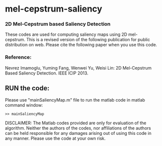 # mel-cepstrum-saliency
### 2D Mel-Cepstrum based Saliency Detection


These codes are used for computing saliency maps using 2D mel-cepstrum. This is a revised version of the following publication for public distribution on web. Please cite the following paper when you use this code.

### Reference:
Nevrez Imamoglu, Yuming Fang, Wenwei Yu, Weisi Lin: 2D Mel-Cepstrum Based Saliency Detection. IEEE ICIP 2013.

##  RUN the code:
Please use "mainSaliencyMap.m" file to run the matlab code in matlab command window:

```
>> mainSaliencyMap
```


DISCLAIMER: The Matlab codes provided are only for evaluation of the algorithm. Neither the authors of the codes, nor affiliations of the authors can be held responsible for any damages arising out of using this code in any manner. Please use the code at your own risk.
